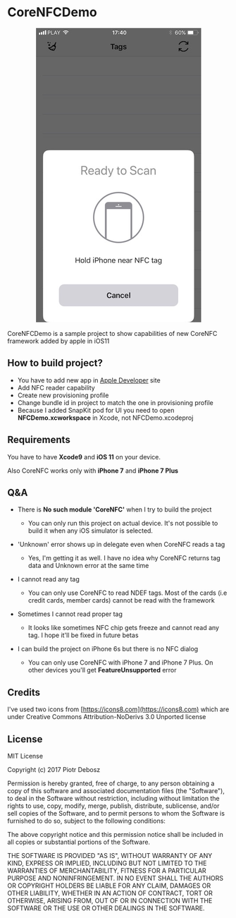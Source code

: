 # CoreNFCDemo

<p align="center">
<img src="screenshot.jpg" alt="CoreNFCDemo screenshot">
</p>

CoreNFCDemo is a sample project to show capabilities of new CoreNFC framework added by apple in iOS11

## How to build project?
  - You have to add new app in [Apple Developer](https://developer.apple.com/) site
  - Add NFC reader capability
  - Create new provisioning profile
  - Change bundle id in project to match the one in provisioning profile
  - Because I added SnapKit pod for UI you need to open **NFCDemo.xcworkspace** in Xcode, not NFCDemo.xcodeproj
  
 ## Requirements
 You have to have **Xcode9** and **iOS 11** on your device.
 
 Also CoreNFC works only with **iPhone 7** and **iPhone 7 Plus**
 
 ## Q&A
  - There is **No such module 'CoreNFC'** when I try to build the project
      - You can only run this project on actual device. It's not possible to build it when any iOS simulator is selected.
      
  - 'Unknown' error shows up in delegate even when CoreNFC reads a tag
      - Yes, I'm getting it as well. I have no idea why CoreNFC returns tag data and Unknown error at the same time
  
  - I cannot read any tag
      - You can only use CoreNFC to read NDEF tags. Most of the cards (i.e credit cards, member cards) cannot be read with the framework
      
  - Sometimes I cannot read proper tag
      - It looks like sometimes NFC chip gets freeze and cannot read any tag. I hope it'll be fixed in future betas
  
  - I can build the project on iPhone 6s but there is no NFC dialog
      - You can only use CoreNFC with iPhone 7 and iPhone 7 Plus. On other devices you'll get **FeatureUnsupported** error
      
## Credits
I've used two icons from [https://icons8.com](https://icons8.com) which are under Creative Commons Attribution-NoDerivs 3.0 Unported license

## License
MIT License

Copyright (c) 2017 Piotr Debosz

Permission is hereby granted, free of charge, to any person obtaining a copy
of this software and associated documentation files (the "Software"), to deal
in the Software without restriction, including without limitation the rights
to use, copy, modify, merge, publish, distribute, sublicense, and/or sell
copies of the Software, and to permit persons to whom the Software is
furnished to do so, subject to the following conditions:

The above copyright notice and this permission notice shall be included in all
copies or substantial portions of the Software.

THE SOFTWARE IS PROVIDED "AS IS", WITHOUT WARRANTY OF ANY KIND, EXPRESS OR
IMPLIED, INCLUDING BUT NOT LIMITED TO THE WARRANTIES OF MERCHANTABILITY,
FITNESS FOR A PARTICULAR PURPOSE AND NONINFRINGEMENT. IN NO EVENT SHALL THE
AUTHORS OR COPYRIGHT HOLDERS BE LIABLE FOR ANY CLAIM, DAMAGES OR OTHER
LIABILITY, WHETHER IN AN ACTION OF CONTRACT, TORT OR OTHERWISE, ARISING FROM,
OUT OF OR IN CONNECTION WITH THE SOFTWARE OR THE USE OR OTHER DEALINGS IN THE
SOFTWARE.

